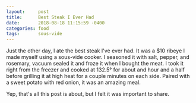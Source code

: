 ```yaml
---
layout:     post
title:      Best Steak I Ever Had
date:       2018-08-18 11:15:59 -0400
categories: food
tags:       sous-vide
---
```


Just the other day, I ate the best steak I've ever had. It was a $10 ribeye I made myself using a sous-vide cooker. I seasoned it with salt, pepper, and rosemary, vacuum sealed it and froze it when I bought the meat. I took it right from the freezer and cooked at 132.5° for about and hour and a half before grilling it at high heat for a couple minutes on each side. Paired with a sweet potato with red onion, it was an amazing meal.

Yep, that's all this post is about, but I felt it was important to share.

